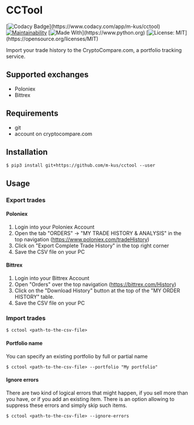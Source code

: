 # CCTool
[![Codacy Badge](https://api.codacy.com/project/badge/Grade/ffbe6b6e73b4483abe7ccbdab6a581bc?)](https://www.codacy.com/app/m-kus/cctool)
[![Maintainability](https://api.codeclimate.com/v1/badges/92508e368dde36b04087/maintainability)](https://codeclimate.com/github/m-kus/cctool/maintainability?)
[![Made With](https://img.shields.io/badge/made%20with-python-blue.svg?)](https://www.python.org)
[![License: MIT](https://img.shields.io/badge/License-MIT-yellow.svg?)](https://opensource.org/licenses/MIT)

Import your trade history to the CryptoCompare.com, a portfolio tracking service.

## Supported exchanges

* Poloniex
* Bittrex

## Requirements

* git
* account on cryptocompare.com

## Installation

```
$ pip3 install git+https://github.com/m-kus/cctool --user
```

## Usage

### Export trades
#### Poloniex

1. Login into your Poloniex Account
2. Open the tab "ORDERS" -> "MY TRADE HISTORY & ANALYSIS" in the top navigation (https://www.poloniex.com/tradeHistory)
3. Click on "Export Complete Trade History" in the top right corner
4. Save the CSV file on your PC

#### Bittrex

1. Login into your Bittrex Account
2. Open "Orders" over the top navigation (https://bittrex.com/History)
3. Click on the "Download History" button at the top of the "MY ORDER HISTORY" table.
4. Save the CSV file on your PC

### Import trades
```
$ cctool <path-to-the-csv-file>
```

#### Portfolio name
You can specify an existing portfolio by full or partial name
```
$ cctool <path-to-the-csv-file> --portfolio "My portfolio"
```

#### Ignore errors
There are two kind of logical errors that might happen, if you sell more than you have, or if you add an existing item.
There is an option allowing to suppress these errors and simply skip such items.
```
$ cctool <path-to-the-csv-file> --ignore-errors
```
